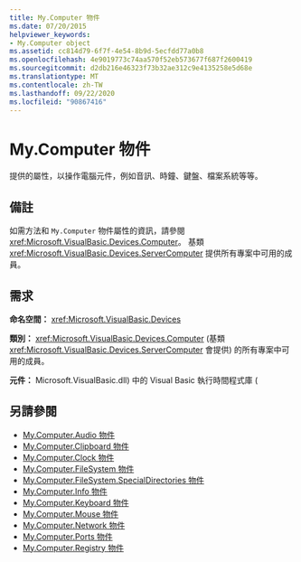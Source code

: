 ```yaml
---
title: My.Computer 物件
ms.date: 07/20/2015
helpviewer_keywords:
- My.Computer object
ms.assetid: cc814d79-6f7f-4e54-8b9d-5ecfdd77a0b8
ms.openlocfilehash: 4e9019773c74aa570f52eb573677f687f2600419
ms.sourcegitcommit: d2db216e46323f73b32ae312c9e4135258e5d68e
ms.translationtype: MT
ms.contentlocale: zh-TW
ms.lasthandoff: 09/22/2020
ms.locfileid: "90867416"
---
```

# <a name="mycomputer-object"></a>My.Computer 物件

提供的屬性，以操作電腦元件，例如音訊、時鐘、鍵盤、檔案系統等等。  
  
## <a name="remarks"></a>備註  

 如需方法和 `My.Computer` 物件屬性的資訊，請參閱 <xref:Microsoft.VisualBasic.Devices.Computer>。 基類 <xref:Microsoft.VisualBasic.Devices.ServerComputer> 提供所有專案中可用的成員。  
  
## <a name="requirements"></a>需求  

 **命名空間：** <xref:Microsoft.VisualBasic.Devices>  
  
 **類別：** <xref:Microsoft.VisualBasic.Devices.Computer> (基類 <xref:Microsoft.VisualBasic.Devices.ServerComputer> 會提供) 的所有專案中可用的成員。  
  
 **元件：** Microsoft.VisualBasic.dll) 中的 Visual Basic 執行時間程式庫 (  
  
## <a name="see-also"></a>另請參閱

- [My.Computer.Audio 物件](my-computer-audio-object.md)
- [My.Computer.Clipboard 物件](my-computer-clipboard-object.md)
- [My.Computer.Clock 物件](my-computer-clock-object.md)
- [My.Computer.FileSystem 物件](my-computer-filesystem-object.md)
- [My.Computer.FileSystem.SpecialDirectories 物件](my-computer-filesystem-specialdirectories-object.md)
- [My.Computer.Info 物件](my-computer-info-object.md)
- [My.Computer.Keyboard 物件](my-computer-keyboard-object.md)
- [My.Computer.Mouse 物件](my-computer-mouse-object.md)
- [My.Computer.Network 物件](my-computer-network-object.md)
- [My.Computer.Ports 物件](my-computer-ports-object.md)
- [My.Computer.Registry 物件](my-computer-registry-object.md)
